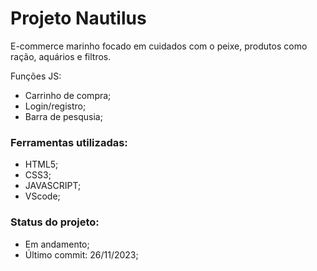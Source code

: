 # Projeto Nautilus

E-commerce marinho focado em cuidados com o peixe, produtos como ração, aquários e filtros.

Funções JS:

- Carrinho de compra;
- Login/registro;
- Barra de pesqusia;

### Ferramentas utilizadas:

- HTML5;
- CSS3;
- JAVASCRIPT;
- VScode;

### Status do projeto:

- Em andamento;
- Último commit: 26/11/2023;
